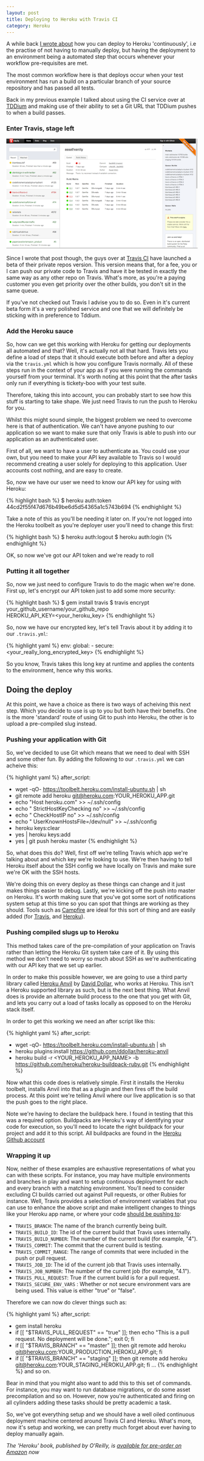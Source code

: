 ```yaml
---
layout: post
title: Deploying to Heroku with Travis CI
category: Heroku
---
```


A while back [I wrote about](/continuous-deployment-with-heroku/) how you can deploy to Heroku 'continuously',
i.e the practise of not having to manually deploy, but having the
deployment to an environment being a automated step that occurs whenever
your workflow pre-requisites are met.

The most common workflow here is that deploys occur when your test
environment has run a build on a particular branch of your source
repository and has passed all tests.

Back in my previous example I talked about using the CI service over at
[TDDium](http://www.tddium.com) and making use of their ability to set a Git URL that TDDium
pushes to when a build passes.

### Enter Travis, stage left

![Travis](/images/travis.png)

Since I wrote that post though, the guys over at [Travis
CI](http://travis-ci.org) have launched
a beta of their private repos version.  This version means that, for a
fee, you or I can push our private code to Travis and have it be tested
in exactly the same way as any other repo on Travis.  What's more, as
you're a paying customer you even get priority over the other builds,
you don't sit in the same queue.

If you've not checked out Travis I advise you to do so.  Even in it's
current beta form it's a very polished service and one that we will
definitely be sticking with in preference to Tddium.

### Add the Heroku sauce

So, how can we get this working with Heroku for getting our deployments
all automated and that?  Well, it's actually not all that hard.  Travis
lets you define a load of steps that it should execute both before and
after a deploy via the `travis.yml` which is how you configure Travis
normally.  All of these steps run in the context of your app as if you
were running the commands yourself from your terminal.  It's worth
noting at this point that the after tasks only run if everything is
tickety-boo with your test suite.

Therefore, taking this into account, you can probably start to see how
this stuff is starting to take shape.  We just need Travis to run the
push to Heroku for you.

Whilst this might sound simple, the biggest problem we need to overcome
here is that of authentication.  We can't have anyone pushing to our
application so we want to make sure that only Travis is able to push
into our application as an authenticated user.

First of all, we want to have a user to authenticate as.  You could use
your own, but you need to make your API key available to Travis so I
would recommend creating a user solely for deploying to this
application. User accounts cost nothing, and are easy to create.

So, now we have our user we need to know our API key for using with
Heroku:

{% highlight bash %}
$ heroku auth:token
44cd2f55f47d676b49be6d5d54365a1c5743b694
{% endhighlight %}

Take a note of this as you'll be needing it later on.  If you're not
logged into the Heroku toolbelt as you're deployer user you'll need to
change this first:

{% highlight bash %}
$ heroku auth:logout
$ heroku auth:login
{% endhighlight %}

OK, so now we've got our API token and we're ready to roll

### Putting it all together

So, now we just need to configure Travis to do the magic when we're
done.  First up, let's encrypt our API token just to add some more
security:

{% highlight bash %}
$ gem install travis
$ travis encrypt your_github_username/your_github_repo \
  HEROKU_API_KEY=<your_heroku_key>
{% endhighlight %}

So, now we have our encrypted key, let's tell Travis about it by adding
it to our `.travis.yml`:

{% highlight yaml %}
env:
  global:
    - secure: <your_really_long_encrypted_key>
{% endhighlight %}

So you know, Travis takes this long key at runtime and applies the
contents to the environment, hence why this works.

## Doing the deploy

At this point, we have a choice as there is two ways of acheiving this
next step.  Which you decide to use is up to you but both have their
benefits.  One is the more 'standard' route of using Git to push into
Heroku, the other is to upload a pre-compiled slug instead.

### Pushing your application with Git

So, we've decided to use Git which means that we need to deal with SSH
and some other fun.  By adding the following to our `.travis.yml` we can
acheive this:

{% highlight yaml %}
after_script:
  - wget -qO- https://toolbelt.heroku.com/install-ubuntu.sh | sh
  - git remote add heroku git@heroku.com:YOUR_HEROKU_APP.git
  - echo "Host heroku.com" >> ~/.ssh/config
  - echo "   StrictHostKeyChecking no" >> ~/.ssh/config
  - echo "   CheckHostIP no" >> ~/.ssh/config
  - echo "   UserKnownHostsFile=/dev/null" >> ~/.ssh/config
  - heroku keys:clear
  - yes | heroku keys:add
  - yes | git push heroku master
{% endhighlight %}

So, what does this do?  Well, first off we're telling Travis which app
we're talking about and which key we're looking to use.  We're then
having to tell Heroku itself about the SSH config we have locally on
Travis and make sure we're OK with the SSH hosts.

We're doing this on every deploy as these things can change and
it just makes things easier to debug.  Lastly, we're kicking off the
push into master on Heroku.  It's worth making sure that you've got some
sort of notifications system setup at this time so you can spot that
things are working as they should.  Tools such as
[Campfire](http://campfirenow.com/) are ideal for
this sort of thing and are easily added (for
[Travis](http://about.travis-ci.org/docs/user/notifications/), and
[Heroku](https://addons.heroku.com/deployhooks)).

### Pushing compiled slugs up to Heroku

This method takes care of the pre-compilation of your application on
Travis rather than letting the Heroku Git system take care of it.  By
using this method we don't need to worry so much about SSH as we're
authenticating with our API key that we set up earlier.

In order to make this possible however, we are going to use a third
party library called [Heroku
Anvil](https://github.com/ddollar/heroku-anvil) by [David
Dollar](http://david.dollar.io/), who works at
Heroku.  This isn't a Heroku supported library as such, but is the next
best thing.  What Anvil does is provide an alternate build process to
the one that you get with Git, and lets you carry out a load of tasks
locally as opposed to on the Heroku stack itself.

In order to get this working we need an after script like this:

{% highlight yaml %}
after_script:
  - wget -qO- https://toolbelt.heroku.com/install-ubuntu.sh | sh
  - heroku plugins:install https://github.com/ddollar/heroku-anvil
  - heroku build -r <YOUR_HEROKU_APP_NAME>  -b
    https://github.com/heroku/heroku-buildpack-ruby.git
{% endhighlight %}

Now what this code does is relatively simple.  First it installs the
Heroku toolbelt, installs Anvil into that as a plugin and then fires off
the build process.  At this point we're telling Anvil where our live
application is so that the push goes to the right place.

Note we're having to declare the buildpack here.  I found in testing
that this was a required option.  Buildpacks are Heroku's way of
identifying your code for execution, so you'll need to locate the right
buildpack for your project and add it to this script.  All buildpacks
are found in the [Heroku Github account](http://www.github.com/heroku)

### Wrapping it up

Now, neither of these examples are exhaustive representations of what
you can with these scripts.  For instance,
you may have multiple environments and branches in play and want to
setup continuous deployment for each and every branch with a matching
environment.  You'll need to consider excluding CI builds carried out
against Pull requests, or other Rubies for instance.  Well, Travis provides a selection of environment variables
that you can use to enhance the above script and make intelligent
changes to things like your Heroku app name, or where your code [should
be pushing to](/deploying-topic-branches-to-heroku/):

* `TRAVIS_BRANCH`: The name of the branch currently being built.
* `TRAVIS_BUILD_ID`: The id of the current build that Travis uses
internally.
* `TRAVIS_BUILD_NUMBER`: The number of the current build (for example, "4").
* `TRAVIS_COMMIT`: The commit that the current build is testing.
* `TRAVIS_COMMIT_RANGE`: The range of commits that were included in the push
or pull request.
* `TRAVIS_JOB_ID`: The id of the current job that Travis uses internally.
* `TRAVIS_JOB_NUMBER`: The number of the current job (for example, "4.1").
* `TRAVIS_PULL_REQUEST`: True if the current build is for a pull request.
* `TRAVIS_SECURE_ENV_VARS` : Whether or not secure environment vars are being
used. This value is either "true" or "false".

Therefore we can now do clever things such as:

{% highlight yaml %}
after_script:
  - gem install heroku
  - if [[ "$TRAVIS_PULL_REQUEST" == "true" ]]; then echo "This is a
      pull request. No deployment will be done."; exit 0; fi
  - if [[ "$TRAVIS_BRANCH" == "master" ]]; then git remote add heroku
      git@heroku.com:YOUR_PRODUCTION_HEROKU_APP.git; fi
  - if [[ "$TRAVIS_BRANCH" == "staging" ]]; then git remote add heroku
      git@heroku.com:YOUR_STAGING_HEROKU_APP.git; fi
  ...
{% endhighlight %}
and so on.

Bear in mind that you might also want to add this to this set of
commands.  For instance, you may want to run database migrations, or do
some asset precompilation and so on.  However, now you're authenticated
and firing on all cylinders adding these tasks should be pretty academic
a task.

So, we've got everything setup and we should have a well oiled
continuous deployment machine centered around Travis CI and Heroku. What's more, now it's setup and working, we can pretty much forget about
ever having to deploy manually again.

*The 'Heroku' book, published by O'Reilly, is [available for
pre-order on
Amazon](http://www.amazon.co.uk/gp/product/144934139X/ref=as_li_tf_tl?ie=UTF8&camp=1634&creative=6738&creativeASIN=144934139X&linkCode=as2&tag=neilmidd-21)
now*
